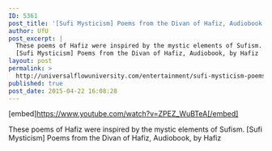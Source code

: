 ```yaml
---
ID: 5361
post_title: '[Sufi Mysticism] Poems from the Divan of Hafiz, Audiobook'
author: UfU
post_excerpt: |
  These poems of Hafiz were inspired by the mystic elements of Sufism.
  [Sufi Mysticism] Poems from the Divan of Hafiz, Audiobook, by Hafiz
layout: post
permalink: >
  http://universalflowuniversity.com/entertainment/sufi-mysticism-poems-from-the-divan-of-hafiz-audiobook/
published: true
post_date: 2015-04-22 16:08:28
---
```

[embed]https://www.youtube.com/watch?v=ZPEZ_WuBTeA[/embed]<br>
<p>These poems of Hafiz were inspired by the mystic elements of Sufism.
[Sufi Mysticism] Poems from the Divan of Hafiz, Audiobook, by Hafiz</p>